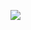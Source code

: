 
![](https://github-readme-stats.vercel.app/api?username=NewBeginning6&show_icons=true&theme=dracula)

